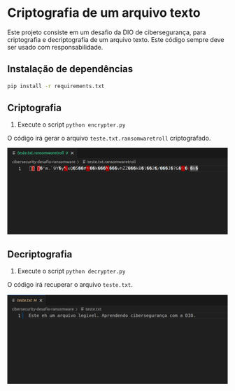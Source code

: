 # Criptografia de um arquivo texto
Este projeto consiste em um desafio da DIO de cibersegurança, para criptografia e decriptografia de um arquivo texto. 
Este código sempre deve ser usado com responsabilidade.

## Instalação de dependências
   ```bash
   pip install -r requirements.txt
  ```
  
## Criptografia
1. Execute o script `python encrypter.py`

O código irá gerar o arquivo `teste.txt.ransomwaretroll` criptografado.

![Arquivo criptografado](figuras/teste_ransomwaretroll.png)

## Decriptografia
1. Execute o script `python decrypter.py`

O código irá recuperar o arquivo `teste.txt`.

![Arquivo decriptografado](figuras/teste_decriptografia.png)